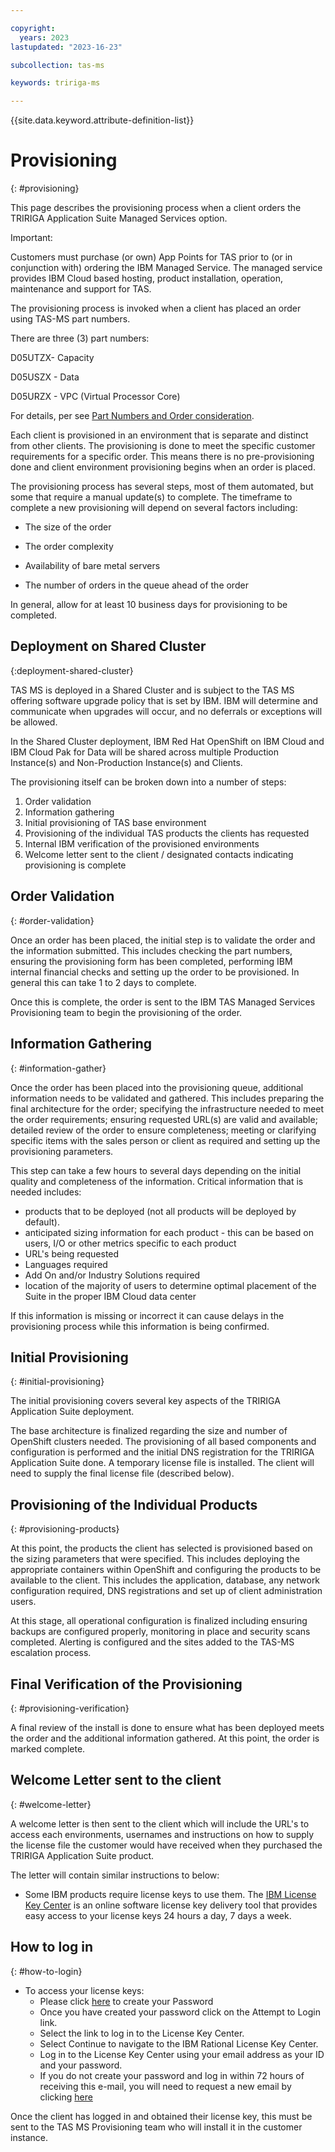 ```yaml
---

copyright:
  years: 2023
lastupdated: "2023-16-23"

subcollection: tas-ms

keywords: tririga-ms

---
```


{{site.data.keyword.attribute-definition-list}}

# Provisioning
{: #provisioning}

This page describes the provisioning process when a client orders the TRIRIGA Application Suite Managed Services option.

Important:

Customers must purchase (or own) App Points for TAS prior to (or in conjunction with) ordering the IBM Managed Service. The managed service provides IBM Cloud based hosting, product installation, operation, maintenance and support for TAS.
 
The provisioning process is invoked when a client has placed an order using TAS-MS part numbers. 

There are three (3) part numbers:

D05UTZX- Capacity

D05USZX  - Data

D05URZX - VPC (Virtual Processor Core)

For details, per see [Part Numbers and Order consideration](https://www.ibm.com/support/pages/node/6474237).
 
Each client is provisioned in an environment that is separate and distinct from other clients.  The provisioning is done to meet the specific customer requirements for a specific order.  This means there is no pre-provisioning done and client environment provisioning begins when an order is placed. 
 
The provisioning process has several steps, most of them automated, but some that require a manual update(s) to complete.  The timeframe to complete a new provisioning will depend on several factors including:
 
* The size of the order

*  The order complexity

* Availability of bare metal servers

* The number of orders in the queue ahead of the order

In general, allow for at least 10 business days for provisioning to be completed.
 
## Deployment on Shared Cluster
{:deployment-shared-cluster}

TAS MS is deployed in a Shared Cluster and is subject to the TAS MS offering software upgrade policy that is set by IBM. IBM will determine and communicate when upgrades will occur, and no deferrals or exceptions will be allowed.

In the Shared Cluster deployment, IBM Red Hat OpenShift on IBM Cloud and IBM Cloud Pak for Data will be shared across multiple Production Instance(s) and Non-Production Instance(s) and Clients. 



The provisioning itself can be broken down into a number of steps:
 
1. Order validation
2. Information gathering
3. Initial provisioning of TAS base environment
4. Provisioning of the individual TAS products the clients has requested
5. Internal IBM verification of the provisioned environments
6. Welcome letter sent to the client / designated contacts indicating provisioning is complete

## Order Validation
{: #order-validation}

Once an order has been placed, the initial step is to validate the order and the information submitted.  This includes checking the part numbers, ensuring the provisioning form has been completed, performing IBM internal financial checks and setting up the order to be provisioned.  In general this can take 1 to 2 days to complete.
 
Once this is complete, the order is sent to the IBM TAS Managed Services Provisioning team to begin the provisioning of the order.
 
## Information Gathering
{: #information-gather}

Once the order has been placed into the provisioning queue, additional information needs to be validated and gathered.  This includes preparing the final architecture for the order; specifying the infrastructure needed to meet the order requirements; ensuring requested URL(s) are valid and available; detailed review of the order to ensure completeness; meeting or clarifying specific items with the sales person or client as required and setting up the provisioning parameters.
 
This step can take a few hours to several days depending on the initial quality and completeness of the information.  Critical information that is needed includes:
 
- products that to be deployed (not all products will be deployed by default).
- anticipated sizing information for each product - this can be based on users, I/O or other metrics specific to each product
- URL's being requested
- Languages required
- Add On and/or Industry Solutions required
- location of the majority of users to determine optimal placement of the Suite in the proper IBM Cloud data center
 
If this information is missing or incorrect it can cause delays in the provisioning process while this information is being confirmed.
 
## Initial Provisioning
{: #initial-provisioning}

The initial provisioning covers several key aspects of the TRIRIGA Application Suite deployment.
 
The base architecture is finalized regarding the size and number of OpenShift clusters needed.  The provisioning of all based components and configuration is performed and the initial DNS registration for the TRIRIGA Application Suite done.  A temporary license file is installed.  The client will need to supply the final license file (described below).
 
## Provisioning of the Individual Products
{: #provisioning-products}

At this point, the products the client has selected is provisioned based on the sizing parameters that were specified.  This includes deploying the appropriate containers within OpenShift and configuring the products to be available to the client.  This includes the application, database, any network configuration required, DNS registrations and set up of client administration users. 
 
At this stage, all operational configuration is finalized including ensuring backups are configured properly, monitoring in place and security scans completed.  Alerting is configured and the sites added to the TAS-MS escalation process.
 
## Final Verification of the Provisioning
{: #provisioning-verification}

A final review of the install is done to ensure what has been deployed meets the order and the additional information gathered.  At this point, the order is marked complete.
 
## Welcome Letter sent to the client
{: #welcome-letter}

A welcome letter is then sent to the client which will include the URL's to access each environments, usernames and instructions on how to supply the license file the customer would have received when they purchased the TRIRIGA Application Suite product.
 
The letter will contain similar instructions to below:
* Some IBM products require license keys to use them. The [IBM License Key Center](https://licensing.subscribenet.com/control/ibmr/login) is an online software license key delivery tool that provides easy access to your license keys 24 hours a day, 7 days a week. 

## How to log in
{: #how-to-login}
 
* To access your license keys:
    * Please click [here](https://urldefense.proofpoint.com/v2/url?u=https-3A__licensing.subscribenet.com_service_ibmr_passwordfindertoken-3Ftoken-3DiBQqgLdNUxyuxE8Ik8PMKSMDo79ubDnPVuLzb6G50e8V6us7ubXZDYizfshmUft4n9qHifp1xZluaMEBCauDmw-253D-253D&d=DwMDaQ&c=jf_iaSHvJObTbx-siA1ZOg&r=bSeOIO3coRE67_IGnJbSkmdGrML0r3fDG4JKYOYSpt4&m=vXEs4tQw0jGZbxoe8CB4_ay45BzQckFiKIIZfFXQ8oI&s=sUdq8LY1rpYBZyrgdqQXnmvo4BePM0scOTmmhvZXUzE&e=) to create your Password
    * Once you have created your password click on the Attempt to Login link.
    * Select the link to log in to the License Key Center.
    * Select Continue to navigate to the IBM Rational License Key Center.
    * Log in to the License Key Center using your email address as your ID and your password.
    * If you do not create your password and log in within 72 hours of receiving this e-mail, you will need to request a new email by clicking  [here](https://urldefense.proofpoint.com/v2/url?u=https-3A__licensing.subscribenet.com_service_ibmr_passwordfindertoken-3Ftoken-3DiBQqgLdNUxyuxE8Ik8PMKSMDo79ubDnPVuLzb6G50e8V6us7ubXZDYizfshmUft4n9qHifp1xZluaMEBCauDmw-253D-253D&d=DwMDaQ&c=jf_iaSHvJObTbx-siA1ZOg&r=bSeOIO3coRE67_IGnJbSkmdGrML0r3fDG4JKYOYSpt4&m=vXEs4tQw0jGZbxoe8CB4_ay45BzQckFiKIIZfFXQ8oI&s=sUdq8LY1rpYBZyrgdqQXnmvo4BePM0scOTmmhvZXUzE&e=t)

Once the client has logged in and obtained their license key, this must be sent to the TAS MS Provisioning team who will install it in the customer instance.

